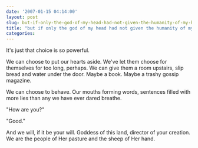 ```yaml
---
date: '2007-01-15 04:14:00'
layout: post
slug: but-if-only-the-god-of-my-head-had-not-given-the-humanity-of-my-heart-the-gift-of-freewill
title: "but if only the god of my head had not given the humanity of my heart the gift of freewill"
categories:
---
```


It's just that choice is so powerful.

We can choose to put our hearts aside. We've let them choose for themselves for too long, perhaps. We can give them a room upstairs, slip bread and water under the door. Maybe a book. Maybe a trashy gossip magazine.

We can choose to behave. Our mouths forming words, sentences filled with more lies than any we have ever dared breathe.

"How are you?"

"Good."

And we will, if it be your will. Goddess of this land, director of your creation. We are the people of Her pasture and the sheep of Her hand.
